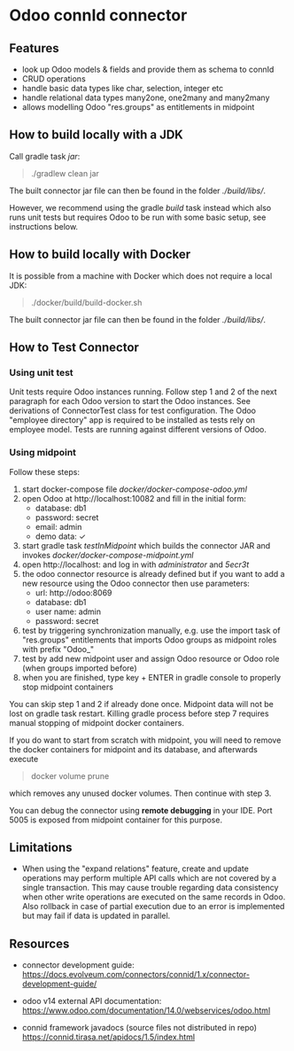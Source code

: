 # Odoo connId connector

## Features

- look up Odoo models & fields and provide them as schema to connId
- CRUD operations
- handle basic data types like char, selection, integer etc
- handle relational data types many2one, one2many and many2many
- allows modelling Odoo "res.groups" as entitlements in midpoint

## How to build locally with a JDK

Call gradle task *jar*:

> ./gradlew clean jar

The built connector jar file can then be found in the folder *./build/libs/*.

However, we recommend using the gradle *build* task instead which also runs unit tests but requires Odoo to be run with some basic setup,
see instructions below.

## How to build locally with Docker

It is possible from a machine with Docker which does not require a local JDK:

> ./docker/build/build-docker.sh

The built connector jar file can then be found in the folder *./build/libs/*.

## How to Test Connector

### Using unit test

Unit tests require Odoo instances running. Follow step 1 and 2 of the next paragraph for each Odoo version to start the Odoo instances. See
derivations of ConnectorTest class for test configuration. The Odoo "employee directory" app is required to be installed as tests rely on
employee model. Tests are running against different versions of Odoo.

### Using midpoint

Follow these steps:

1. start docker-compose file *docker/docker-compose-odoo.yml*
2. open Odoo at http://localhost:10082 and fill in the initial form:
    - database: db1
    - password: secret
    - email: admin
    - demo data: ✓
3. start gradle task *testInMidpoint* which builds the connector JAR and invokes
   *docker/docker-compose-midpoint.yml*
4. open http://localhost: and log in with *administrator* and *5ecr3t*
5. the odoo connector resource is already defined but if you want to add a new resource using the Odoo connector then use parameters:
    - url: http://odoo:8069
    - database: db1
    - user name: admin
    - password: secret
6. test by triggering synchronization manually, e.g. use the import task of "res.groups" entitlements that imports Odoo groups as midpoint
   roles with prefix "Odoo_"
7. test by add new midpoint user and assign Odoo resource or Odoo role (when groups imported before)
8. when you are finished, type key + ENTER in gradle console to properly stop midpoint containers

You can skip step 1 and 2 if already done once. Midpoint data will not be lost on gradle task restart. Killing gradle process before step 7
requires manual stopping of midpoint docker containers.

If you do want to start from scratch with midpoint, you will need to remove the docker containers for midpoint and its database, and
afterwards execute

> docker volume prune

which removes any unused docker volumes. Then continue with step 3.

You can debug the connector using **remote debugging** in your IDE. Port 5005 is exposed from midpoint container for this purpose.

## Limitations

- When using the "expand relations" feature, create and update operations may perform multiple API calls which are not covered by a single
  transaction. This may cause trouble regarding data consistency when other write operations are executed on the same records in Odoo. Also
  rollback in case of partial execution due to an error is implemented but may fail if data is updated in parallel.

## Resources

- connector development guide:
  https://docs.evolveum.com/connectors/connid/1.x/connector-development-guide/

- odoo v14 external API documentation:
  https://www.odoo.com/documentation/14.0/webservices/odoo.html

- connid framework javadocs (source files not distributed in repo)
  https://connid.tirasa.net/apidocs/1.5/index.html
